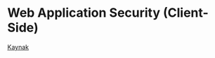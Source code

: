 # Web Application Security (Client-Side)

[Kaynak](https://code.tutsplus.com/articles/client-side-security-best-practices--net-35677)